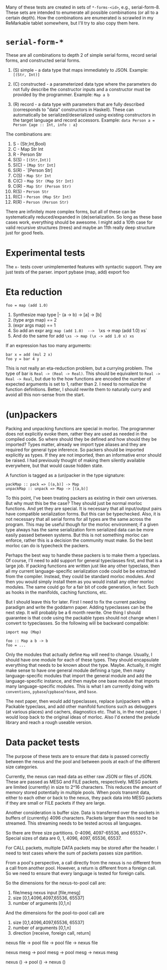 Many of these tests are created in sets of `*-forms-<id>`, e.g., serial-form-8.
These sets are intended to enumerate all possible combinations (or all to a
certain depth). How the combinations are enumerated is scrawled in my
ReMarkable tablet somewhere, but I'll try to also copy them here.

# `serial-form-*`

These are all combinations to depth 2 of simple serial forms, record serial
forms, and constructed serial forms.

 1. (S) simple - a data type that maps immediately to JSON. Example: `[(Str, Int)]`

 2. (C) constructed - a parameterized data type where the parameters do not
    fully describe the constructor inputs and a constructor must be provided by
    the programmer. Example: `Map a b`

 3. (R) record - a data type with parameters that are fully described
    (corresponds to "data" constructors in Haskell). These can automatically be
    serialized/deserialized using existing constructors in the target language
    and record accessors. Example: `data Person a = Person {age :: Int, info : a}`

The combinations are:

 1.  S - (Str,Int,Bool)
 2.  C - Map Str Int
 3.  R - Person Str
 4.  S(S) - `[(Str,Int)]`
 5.  S(C) - `[Map Str Int]`
 6.  S(R) - `[Person Str]
 7.  C(S) - `Map Str Int`
 8.  C(C) - `Map Str (Map Str Int)`
 9.  C(R) - `Map Str (Person Str)`
 10. R(S) - `Person Str`
 11. R(C) - `Person (Map Str Int)` 
 12. R(R) - `Person (Person Str)`

There are infinitely more complex forms, but all of these can be systematically
reduced/expanded in (de)serialization. So long as these base cases work,
everything should be awesome. I might add a 10th case for valid recursive
structures (trees) and maybe an 11th really deep structure just for good feels.

# Experimental tests

The `x-` tests cover unimplemented features with syntactic support. They are
just tests of the parser.
import pybase (map, add)
export foo

# Eta reduction

```
foo = map (add 1.0)
```

 1. Synthesize map type |- (a -> b) -> [a] -> [b]
 2. (type args map) == 2
 3. (expr args map) == 1
 4. So add an expr arg:
       `map (add 1.0)  -->  `\xs -> map (add 1.0) xs`
 5. And do the same for add
       `\xs -> map (\x -> add 1.0 x) xs`


If an expression has too many arguments:

```
bar x = add (mul 2 x)
foo y = bar 4 y 
```

This is not really an eta-reduction problem, but a currying problem. The type of
bar is `Real -> (Real -> Real)`. This should be equivalent to `Real -> Real ->
Real`, but due to the how functions are encoded the number of expected arguments
is set to 1, rather than 2. I need to normalize the function definitions.
Better, I should rewrite them to naturally curry and avoid all this non-sense
from the start.

# (un)packers

Packing and unpacking functions are special in morloc. The programmer does not
explicitly evoke them, rather they are used as needed in the compiled code. So
where should they be defined and how should they be imported? Types matter,
already we import type aliases and they are required for general type
inference. So packers should be imported explicitly as types. If they are not
imported, then an informative error should be raised. I had previously thought
of making them silently available everywhere, but that would cause hidden state.

A function is tagged as a (un)packer in the type signature:

```
packMap :: pack => [(a,b)] -> Map
unpackMap :: unpack => Map -> [(a,b)]
```

To this point, I've been treating packers as existing in their own
universes. But why must this be the case? They should just be normal morloc
functions. And yet they are special. It is necessary that all input/output pairs
have compatible serialization forms. But this can be typechecked. Also, it is
not necessary that all serial forms for all types are the same across the
program. This may be useful though for the morloc environment; if a given type
always has the same serialization form serialized data can be more easily passed
between systems. But this is not something morloc can enforce, rather this is a
decision the community must make. So the best morloc can do is typecheck the
packers.

Perhaps the best way to handle these packers is to make them a typeclass. Of
course, I'll need to add support for general typeclasses first, and that is a
large job. If packing functions are written just like any other typeclass, then
all my current language-specific serialization code could be be extracted from
the compiler. Instead, they could be standard morloc modules. And then you would
simply install them as you would install any other morloc modules. The same
could go for a fair bit of code generation, in fact. Such as hooks in the
manifolds, caching functions, etc.

But I should leave this for later. First I need to fix the current packing
paradigm and write the goddamn paper. Adding typeclasses can be the next
step. It will probably be a 6 month rewrite. One thing I should guarantee is
that code using the packable types should not change when I convert to
typeclasses. So the following will be backward compatible:

```
import map (Map)

foo :: Map a b -> b
foo = ...
```

Only the modules that actually define `Map` will need to change. Usually, I
should have one module for each of these types. They should encapsulate
everything that needs to be known about the type. Maybe. Actually, it might make
sense to have one general module defining a type, then many language-specific
modules that import the general module and add the language-specific instance,
and then maybe one base module that imports many language-specific modules. This
is what I am currently doing with `conventions`, `pybase`/`cppbase`/`rbase`, and
`base`.

The next paper, then would add typeclasses, replace (un)packers with a Packable
typeclass, and add other manifold functions such as debuggers (at various
places) and cachers, diagnostics etc. That is, in the next paper, I would loop
back to the original ideas of morloc. Also I'd extend the prelude library and
reach a rough useable version.

# Data packet tests

The purpose of these tests are to ensure that data is passed correctly between
the nexus and the pool and between pools at each of the different size
categories.

Currently, the nexus can read data as either raw JSON or files of JSON. These
are passed as MESG and FILE packets, respectively. MESG packets are limited
(currently) in size to 2^16 characters. This reduces the amount of memory stored
potentially in multiple pools. When pools transmit data, either to each other or
back to the nexus, they pack data into MESG packets if they are small or FILE
packets if they are large.

Another consideration is buffer size. Data is transferred over the sockets in
buffers of (currently) 4096 characters. Packets larger than this need to be
streamed. This streaming needs to be tested across all languages.

So there are three size partitions. 0-4096, 4097-65536, and 65537+. Special
sizes of data are 0, 1, 4096, 4097, 65536, 65537.

For CALL packets, multiple DATA packets may be stored after the header. I need
to test cases where the sum of packets passes size partition.

From a pool's perspective, a call directly from the nexus is no different from a
call from another pool. However, a return is different from a foreign call. So
we need to ensure that every language is tested for foreign calls. 

So the dimensions for the nexus-to-pool call are:

 1. file/mesg nexus input [file,mesg]
 2. size [0,1,4096,4097,65536, 65537]
 3. number of arguments [0,1,n]

And the dimensions for the pool-to-pool call are

 1. size [0,1,4096,4097,65536, 65537]
 2. number of arguments [0,1,n]
 3. direction [receive, foreign call, return]


nexus file -> pool file -> pool file -> nexus file

nexus mesg -> pool mesg -> pool mesg -> nexus mesg

nexus () -> pool () -> nexus ()
